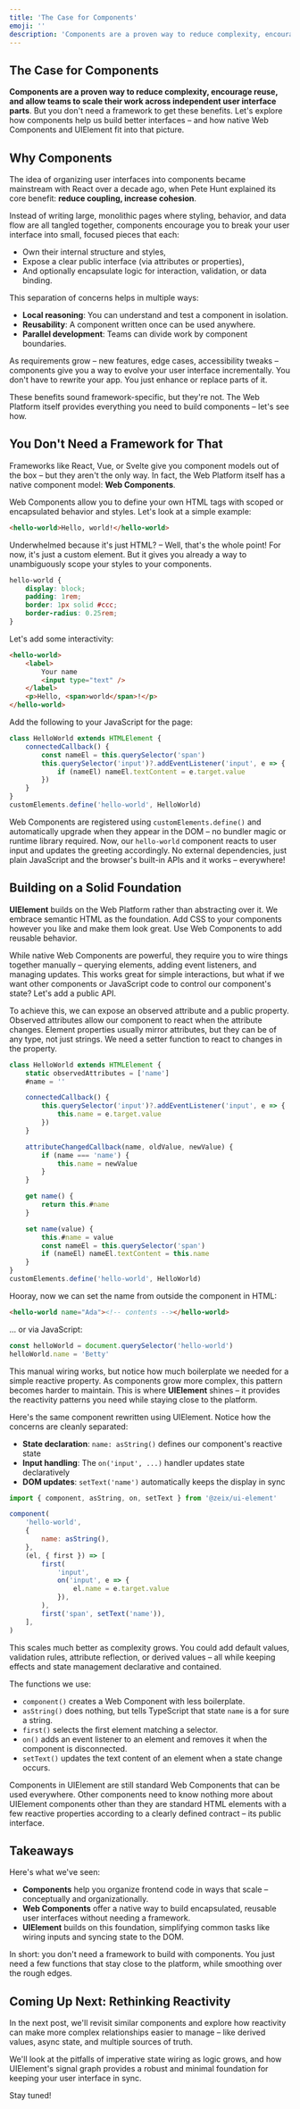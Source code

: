 ```yaml
---
title: 'The Case for Components'
emoji: ''
description: 'Components are a proven way to reduce complexity, encourage reuse, and allow teams to scale their work across independent user interface parts.'
---
```


<section class="hero">

# The Case for Components

<p class="lead"><strong>Components are a proven way to reduce complexity, encourage reuse, and allow teams to scale their work across independent user interface parts</strong>. But you don't need a framework to get these benefits. Let's explore how components help us build better interfaces – and how native Web Components and UIElement fit into that picture.</p>
</section>

<section>

## Why Components

The idea of organizing user interfaces into components became mainstream with React over a decade ago, when Pete Hunt explained its core benefit: **reduce coupling, increase cohesion**.

Instead of writing large, monolithic pages where styling, behavior, and data flow are all tangled together, components encourage you to break your user interface into small, focused pieces that each:

- Own their internal structure and styles,
- Expose a clear public interface (via attributes or properties),
- And optionally encapsulate logic for interaction, validation, or data binding.

This separation of concerns helps in multiple ways:

- **Local reasoning**: You can understand and test a component in isolation.
- **Reusability**: A component written once can be used anywhere.
- **Parallel development**: Teams can divide work by component boundaries.

As requirements grow – new features, edge cases, accessibility tweaks – components give you a way to evolve your user interface incrementally. You don't have to rewrite your app. You just enhance or replace parts of it.

These benefits sound framework-specific, but they're not. The Web Platform itself provides everything you need to build components – let's see how.

</section>

<section>

## You Don't Need a Framework for That

Frameworks like React, Vue, or Svelte give you component models out of the box – but they aren't the only way. In fact, the Web Platform itself has a native component model: **Web Components**.

Web Components allow you to define your own HTML tags with scoped or encapsulated behavior and styles. Let's look at a simple example:

```html
<hello-world>Hello, world!</hello-world>
```

Underwhelmed because it's just HTML? – Well, that's the whole point! For now, it's just a custom element. But it gives you already a way to unambiguously scope your styles to your components.

```css
hello-world {
	display: block;
	padding: 1rem;
	border: 1px solid #ccc;
	border-radius: 0.25rem;
}
```

Let's add some interactivity:

```html
<hello-world>
	<label>
		Your name
		<input type="text" />
	</label>
	<p>Hello, <span>world</span>!</p>
</hello-world>
```

Add the following to your JavaScript for the page:

```javascript
class HelloWorld extends HTMLElement {
	connectedCallback() {
		const nameEl = this.querySelector('span')
		this.querySelector('input')?.addEventListener('input', e => {
			if (nameEl) nameEl.textContent = e.target.value
		})
	}
}
customElements.define('hello-world', HelloWorld)
```

Web Components are registered using `customElements.define()` and automatically upgrade when they appear in the DOM – no bundler magic or runtime library required. Now, our `hello-world` component reacts to user input and updates the greeting accordingly. No external dependencies, just plain JavaScript and the browser's built-in APIs and it works – everywhere!

</section>

<section>

## Building on a Solid Foundation

**UIElement** builds on the Web Platform rather than abstracting over it. We embrace semantic HTML as the foundation. Add CSS to your components however you like and make them look great. Use Web Components to add reusable behavior.

While native Web Components are powerful, they require you to wire things together manually – querying elements, adding event listeners, and managing updates. This works great for simple interactions, but what if we want other components or JavaScript code to control our component's state? Let's add a public API.

To achieve this, we can expose an observed attribute and a public property. Observed attributes allow our component to react when the attribute changes. Element properties usually mirror attributes, but they can be of any type, not just strings. We need a setter function to react to changes in the property.

```js
class HelloWorld extends HTMLElement {
	static observedAttributes = ['name']
	#name = ''

	connectedCallback() {
		this.querySelector('input')?.addEventListener('input', e => {
			this.name = e.target.value
		})
	}

	attributeChangedCallback(name, oldValue, newValue) {
		if (name === 'name') {
			this.name = newValue
		}
	}

	get name() {
		return this.#name
	}

	set name(value) {
		this.#name = value
		const nameEl = this.querySelector('span')
		if (nameEl) nameEl.textContent = this.name
	}
}
customElements.define('hello-world', HelloWorld)
```

Hooray, now we can set the name from outside the component in HTML:

```html
<hello-world name="Ada"><!-- contents --></hello-world>
```

... or via JavaScript:

```js
const helloWorld = document.querySelector('hello-world')
helloWorld.name = 'Betty'
```

This manual wiring works, but notice how much boilerplate we needed for a simple reactive property. As components grow more complex, this pattern becomes harder to maintain. This is where **UIElement** shines – it provides the reactivity patterns you need while staying close to the platform.

Here's the same component rewritten using UIElement. Notice how the concerns are cleanly separated:

- **State declaration**: `name: asString()` defines our component's reactive state
- **Input handling**: The `on('input', ...)` handler updates state declaratively
- **DOM updates**: `setText('name')` automatically keeps the display in sync

```js
import { component, asString, on, setText } from '@zeix/ui-element'

component(
	'hello-world',
	{
		name: asString(),
	},
	(el, { first }) => [
		first(
			'input',
			on('input', e => {
				el.name = e.target.value
			}),
		),
		first('span', setText('name')),
	],
)
```

This scales much better as complexity grows. You could add default values, validation rules, attribute reflection, or derived values – all while keeping effects and state management declarative and contained.

The functions we use:

- `component()` creates a Web Component with less boilerplate.
- `asString()` does nothing, but tells TypeScript that state `name` is a for sure a string.
- `first()` selects the first element matching a selector.
- `on()` adds an event listener to an element and removes it when the component is disconnected.
- `setText()` updates the text content of an element when a state change occurs.

Components in UIElement are still standard Web Components that can be used everywhere. Other components need to know nothing more about UIElement components other than they are standard HTML elements with a few reactive properties according to a clearly defined contract – its public interface.

</section>

<section>

## Takeaways

Here's what we've seen:

- **Components** help you organize frontend code in ways that scale – conceptually and organizationally.
- **Web Components** offer a native way to build encapsulated, reusable user interfaces without needing a framework.
- **UIElement** builds on this foundation, simplifying common tasks like wiring inputs and syncing state to the DOM.

In short: you don't need a framework to build with components. You just need a few functions that stay close to the platform, while smoothing over the rough edges.

</section>

<section>

## Coming Up Next: Rethinking Reactivity

In the next post, we'll revisit similar components and explore how reactivity can make more complex relationships easier to manage – like derived values, async state, and multiple sources of truth.

We'll look at the pitfalls of imperative state wiring as logic grows, and how UIElement's signal graph provides a robust and minimal foundation for keeping your user interface in sync.

Stay tuned!

</section>
